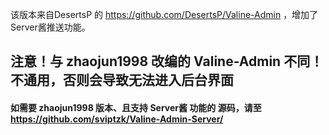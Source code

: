 该版本来自DesertsP 的 https://github.com/DesertsP/Valine-Admin ，增加了Server酱推送功能。

## 注意！与 zhaojun1998 改编的 Valine-Admin 不同！不通用，否则会导致无法进入后台界面 ##
#### 如需要 zhaojun1998 版本、且支持 Server酱 功能的 源码，请至 https://github.com/sviptzk/Valine-Admin-Server/
